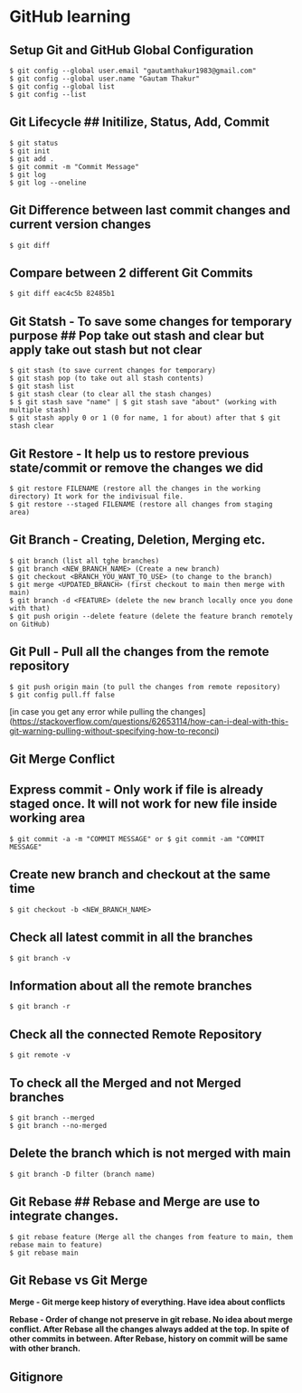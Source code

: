 # GitHub learning

## Setup Git and GitHub Global Configuration ##
```
$ git config --global user.email "gautamthakur1983@gmail.com"
$ git config --global user.name "Gautam Thakur"
$ git config --global list
$ git config --list
```

## Git Lifecycle ## Initilize, Status, Add, Commit
```
$ git status
$ git init
$ git add .
$ git commit -m "Commit Message"
$ git log 
$ git log --oneline
```

## Git Difference between last commit changes and current version changes ##
```
$ git diff
```

## Compare between 2 different Git Commits ##
```
$ git diff eac4c5b 82485b1
```

## Git Statsh - To save some changes for temporary purpose ## Pop take out stash and clear but apply take out stash but not clear
```
$ git stash (to save current changes for temporary)
$ git stash pop (to take out all stash contents)
$ git stash list
$ git stash clear (to clear all the stash changes)
$ $ git stash save "name" | $ git stash save "about" (working with multiple stash)
$ git stash apply 0 or 1 (0 for name, 1 for about) after that $ git stash clear
```

## Git Restore - It help us to restore previous state/commit or remove the changes we did ##
```
$ git restore FILENAME (restore all the changes in the working directory) It work for the indivisual file.
$ git restore --staged FILENAME (restore all changes from staging area)
```
## Git Branch - Creating, Deletion, Merging etc. ##
```
$ git branch (list all tghe branches)
$ git branch <NEW_BRANCH_NAME> (Create a new branch)
$ git checkout <BRANCH_YOU_WANT_TO_USE> (to change to the branch)
$ git merge <UPDATED_BRANCH> (first checkout to main then merge with main)
$ git branch -d <FEATURE> (delete the new branch locally once you done with that)
$ git push origin --delete feature (delete the feature branch remotely on GitHub)
```

## Git Pull - Pull all the changes from the remote repository ##
```
$ git push origin main (to pull the changes from remote repository)
$ git config pull.ff false
``` 
[in case you get any error while pulling the changes] (https://stackoverflow.com/questions/62653114/how-can-i-deal-with-this-git-warning-pulling-without-specifying-how-to-reconci)

## Git Merge Conflict ##


## Express commit - Only work if file is already staged once. It will not work for new file inside working area ##
```
$ git commit -a -m "COMMIT MESSAGE" or $ git commit -am "COMMIT MESSAGE"
```

## Create new branch and checkout at the same time ##
```
$ git checkout -b <NEW_BRANCH_NAME>
```

## Check all latest commit in all the branches ##
```
$ git branch -v
```

## Information about all the remote branches ##
```
$ git branch -r
```

## Check all the connected Remote Repository ##
```
$ git remote -v
```

## To check all the Merged and not Merged branches ##
```
$ git branch --merged
$ git branch --no-merged
```

## Delete the branch which is not merged with main ##
```
$ git branch -D filter (branch name)
```

## Git Rebase ## Rebase and Merge are use to integrate changes.
```
$ git rebase feature (Merge all the changes from feature to main, them rebase main to feature) 
$ git rebase main
```

## Git Rebase vs Git Merge ##
**Merge - Git merge keep history of everything. Have idea about conflicts**

**Rebase - Order of change not preserve in git rebase. No idea about merge conflict. After Rebase all the changes always added at the top. In spite of other commits in between. After Rebase, history on commit will be same with other branch.**

## Gitignore ##
